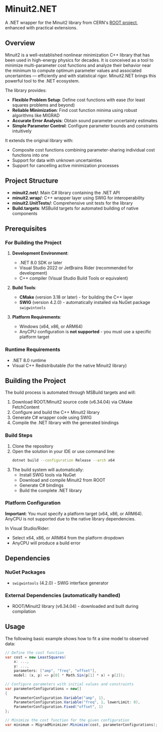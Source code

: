 # Minuit2.NET

A .NET wrapper for the Minuit2 library from CERN's [ROOT project](https://root.cern/), enhanced with practical extensions.

## Overview

Minuit2 is a well-established nonlinear minimization C++ library that has been used in high-energy physics for decades. 
It is conceived as a tool to minimize multi-parameter cost functions and analyze their behavior near the minimum to 
compute optimum parameter values and associated uncertainties — efficiently and with statistical rigor. Minuit2.NET 
brings this powerful tool to the .NET ecosystem.

The library provides:
- **Flexible Problem Setup**: Define cost functions with ease (for least squares problems and beyond)
- **Reliable Minimization**: Find cost function minima using robust algorithms like MIGRAD
- **Accurate Error Analysis**: Obtain sound parameter uncertainty estimates
- **Simple Parameter Control**: Configure parameter bounds and constraints intuitively

It extends the original library with:
- Composite cost functions combining parameter-sharing individual cost functions into one
- Support for data with unknown uncertainties 
- Support for cancelling active minimization processes

## Project Structure

- **minuit2.net/**: Main C# library containing the .NET API
- **minuit2.wrap/**: C++ wrapper layer using SWIG for interoperability
- **minuit2.UnitTests/**: Comprehensive unit tests for the library
- **Build.targets**: MSBuild targets for automated building of native components

## Prerequisites

### For Building the Project

1. **Development Environment**:
   - .NET 8.0 SDK or later
   - Visual Studio 2022 or JetBrains Rider (recommended for development)
   - C++ compiler (Visual Studio Build Tools or equivalent)

2. **Build Tools**:
   - **CMake** (version 3.18 or later) - for building the C++ layer
   - **SWIG** (version 4.2.0) - automatically installed via NuGet package `swigwintools`

3. **Platform Requirements**:
   - Windows (x64, x86, or ARM64)
   - AnyCPU configuration is **not supported** - you must use a specific platform target

### Runtime Requirements

- .NET 8.0 runtime
- Visual C++ Redistributable (for the native Minuit2 library)

## Building the Project

The build process is automated through MSBuild targets and will:

1. Download ROOT/Minuit2 source code (v6.34.04) via CMake FetchContent
2. Configure and build the C++ Minuit2 library
3. Generate C# wrapper code using SWIG
4. Compile the .NET library with the generated bindings

### Build Steps

1. Clone the repository
2. Open the solution in your IDE or use command line:
   ```bash
   dotnet build --configuration Release --arch x64
   ```
3. The build system will automatically:
   - Install SWIG tools via NuGet
   - Download and compile Minuit2 from ROOT
   - Generate C# bindings
   - Build the complete .NET library

### Platform Configuration

**Important**: You must specify a platform target (x64, x86, or ARM64). AnyCPU is not supported due to the native 
library dependencies.

In Visual Studio/Rider:
- Select x64, x86, or ARM64 from the platform dropdown
- AnyCPU will produce a build error

## Dependencies

### NuGet Packages
- `swigwintools` (4.2.0) - SWIG interface generator

### External Dependencies (automatically handled)
- ROOT/Minuit2 library (v6.34.04) - downloaded and built during compilation

## Usage

The following basic example shows how to fit a sine model to observed data:

```csharp
// Define the cost function
var cost = new LeastSquares( 
    x: ...,
    y: ...,
    parameters: ["amp", "freq", "offset"],
    model: (x, p) => p[0] * Math.Sin(p[1] * x) + p[2]);

// Configure parameters with initial values and constraints
var parameterConfigurations = new[]
{
    ParameterConfiguration.Variable("amp", 1),
    ParameterConfiguration.Variable("freq", 1, lowerLimit: 0),
    ParameterConfiguration.Fixed("offset", 1)
};

// Minimize the cost function for the given configuration
var minimum = MigradMinimizer.Minimize(cost, parameterConfigurations);
```
